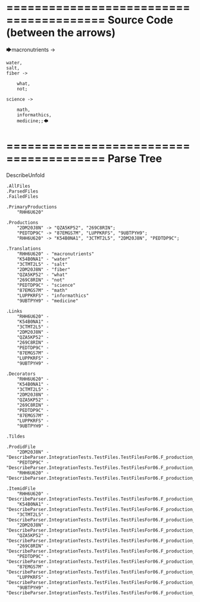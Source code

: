 ========================================
Source Code (between the arrows)
========================================

🡆macronutrients ->

	water,
    salt,
    fiber ->

        what,
        not;
	
	science ->
		
		math,
		informathics,
		medicine;;🡄

========================================
Parse Tree
========================================
DescribeUnfold

    .AllFiles
    .ParsedFiles
    .FailedFiles

    .PrimaryProductions
        "RHH6U620" 

    .Productions
        "2DM20J8N" -> "QZA5KP52", "269C8RIN";
        "PEDTDP9C" -> "87EMGS7M", "LUPPKRFS", "9UBTPYH9";
        "RHH6U620" -> "K54B0NA1", "3CTMT2L5", "2DM20J8N", "PEDTDP9C";

    .Translations
        "RHH6U620" - "macronutrients"
        "K54B0NA1" - "water"
        "3CTMT2L5" - "salt"
        "2DM20J8N" - "fiber"
        "QZA5KP52" - "what"
        "269C8RIN" - "not"
        "PEDTDP9C" - "science"
        "87EMGS7M" - "math"
        "LUPPKRFS" - "informathics"
        "9UBTPYH9" - "medicine"

    .Links
        "RHH6U620" - 
        "K54B0NA1" - 
        "3CTMT2L5" - 
        "2DM20J8N" - 
        "QZA5KP52" - 
        "269C8RIN" - 
        "PEDTDP9C" - 
        "87EMGS7M" - 
        "LUPPKRFS" - 
        "9UBTPYH9" - 

    .Decorators
        "RHH6U620" - 
        "K54B0NA1" - 
        "3CTMT2L5" - 
        "2DM20J8N" - 
        "QZA5KP52" - 
        "269C8RIN" - 
        "PEDTDP9C" - 
        "87EMGS7M" - 
        "LUPPKRFS" - 
        "9UBTPYH9" - 

    .Tildes

    .ProdidFile
        "2DM20J8N" - "DescribeParser.IntegrationTests.TestFiles.TestFilesFor06.F_production_in_production5.ds"
        "PEDTDP9C" - "DescribeParser.IntegrationTests.TestFiles.TestFilesFor06.F_production_in_production5.ds"
        "RHH6U620" - "DescribeParser.IntegrationTests.TestFiles.TestFilesFor06.F_production_in_production5.ds"

    .ItemidFile
        "RHH6U620" - "DescribeParser.IntegrationTests.TestFiles.TestFilesFor06.F_production_in_production5.ds"
        "K54B0NA1" - "DescribeParser.IntegrationTests.TestFiles.TestFilesFor06.F_production_in_production5.ds"
        "3CTMT2L5" - "DescribeParser.IntegrationTests.TestFiles.TestFilesFor06.F_production_in_production5.ds"
        "2DM20J8N" - "DescribeParser.IntegrationTests.TestFiles.TestFilesFor06.F_production_in_production5.ds"
        "QZA5KP52" - "DescribeParser.IntegrationTests.TestFiles.TestFilesFor06.F_production_in_production5.ds"
        "269C8RIN" - "DescribeParser.IntegrationTests.TestFiles.TestFilesFor06.F_production_in_production5.ds"
        "PEDTDP9C" - "DescribeParser.IntegrationTests.TestFiles.TestFilesFor06.F_production_in_production5.ds"
        "87EMGS7M" - "DescribeParser.IntegrationTests.TestFiles.TestFilesFor06.F_production_in_production5.ds"
        "LUPPKRFS" - "DescribeParser.IntegrationTests.TestFiles.TestFilesFor06.F_production_in_production5.ds"
        "9UBTPYH9" - "DescribeParser.IntegrationTests.TestFiles.TestFilesFor06.F_production_in_production5.ds"

